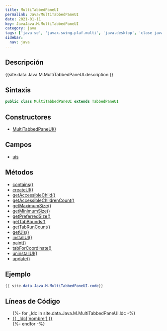 ```yaml
---
title: MultiTabbedPaneUI
permalink: Java/MultiTabbedPaneUI
date: 2021-01-11
key: JavaJava.M.MultiTabbedPaneUI
category: java
tags: ['java se', 'javax.swing.plaf.multi', 'java.desktop', 'clase java', 'Java 1.0']
sidebar: 
  nav: java
---
```


## Descripción
{{site.data.Java.M.MultiTabbedPaneUI.description }}

## Sintaxis
~~~java
public class MultiTabbedPaneUI extends TabbedPaneUI
~~~

## Constructores
* [MultiTabbedPaneUI()](/Java/MultiTabbedPaneUI/MultiTabbedPaneUI/)

## Campos
* [uis](/Java/MultiTabbedPaneUI/uis)

## Métodos
* [contains()](/Java/MultiTabbedPaneUI/contains)
* [createUI()](/Java/MultiTabbedPaneUI/createUI)
* [getAccessibleChild()](/Java/MultiTabbedPaneUI/getAccessibleChild)
* [getAccessibleChildrenCount()](/Java/MultiTabbedPaneUI/getAccessibleChildrenCount)
* [getMaximumSize()](/Java/MultiTabbedPaneUI/getMaximumSize)
* [getMinimumSize()](/Java/MultiTabbedPaneUI/getMinimumSize)
* [getPreferredSize()](/Java/MultiTabbedPaneUI/getPreferredSize)
* [getTabBounds()](/Java/MultiTabbedPaneUI/getTabBounds)
* [getTabRunCount()](/Java/MultiTabbedPaneUI/getTabRunCount)
* [getUIs()](/Java/MultiTabbedPaneUI/getUIs)
* [installUI()](/Java/MultiTabbedPaneUI/installUI)
* [paint()](/Java/MultiTabbedPaneUI/paint)
* [tabForCoordinate()](/Java/MultiTabbedPaneUI/tabForCoordinate)
* [uninstallUI()](/Java/MultiTabbedPaneUI/uninstallUI)
* [update()](/Java/MultiTabbedPaneUI/update)

## Ejemplo
~~~java
{{ site.data.Java.M.MultiTabbedPaneUI.code}}
~~~

## Líneas de Código
<ul>
{%- for _ldc in site.data.Java.M.MultiTabbedPaneUI.ldc -%}
   <li>
       <a href="{{_ldc['url'] }}">{{ _ldc['nombre'] }}</a>
   </li>
{%- endfor -%}
</ul>
